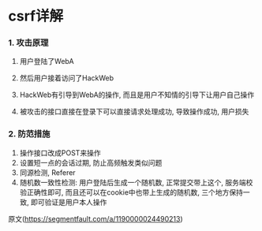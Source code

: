 # csrf详解

### 1. 攻击原理

1. 用户登陆了WebA

2. 然后用户接着访问了HackWeb

3. HackWeb有引导到WebA的操作, 而且是用户不知情的引导下让用户自己操作
4. 被攻击的接口直接在登录下可以直接请求处理成功, 导致操作成功, 用户损失

### 2. 防范措施

1. 操作接口改成POST来操作
2. 设置短一点的会话过期, 防止高频触发类似问题
3. 同源检测, Referer
4. 随机数一致性检测: 用户登陆后生成一个随机数, 正常提交带上这个, 服务端校验正确性即可, 而且还可以在cookie中也带上生成的随机数, 三个地方保持一致, 即可验证是用户本人操作



原文(https://segmentfault.com/a/1190000024490213)